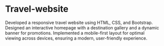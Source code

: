 # Travel-website
Developed a responsive travel website using HTML, CSS, and Bootstrap. Designed an interactive homepage with a destination gallery and a dynamic banner for promotions. Implemented a mobile-first layout for optimal viewing across devices, ensuring a modern, user-friendly experience.

